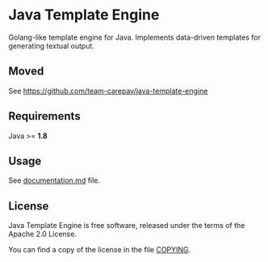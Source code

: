 Java Template Engine
=====================

Golang-like template engine for Java. Implements data-driven templates for generating textual
output.

Moved
---
See https://github.com/team-carepay/java-template-engine

Requirements
---
Java >= **1.8**

Usage
---

See [documentation.md](documentation.md) file.

License
---

Java Template Engine is free software, released under the terms of the Apache 2.0 License.

You can find a copy of the license in the file [COPYING](COPYING).
